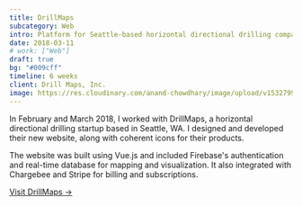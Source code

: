 ```yaml
---
title: DrillMaps
subcategory: Web
intro: Platform for Seattle-based horizontal directional drilling company built using Vue.js and integrated with Stripe and Firebase.
date: 2018-03-11
# work: ["Web"]
draft: true
bg: "#009cff"
timeline: 6 weeks
client: Drill Maps, Inc.
image: https://res.cloudinary.com/anand-chowdhary/image/upload/v1532799273/portfolio/drillmaps_2x.png
---
```


In February and March 2018, I worked with DrillMaps, a horizontal directional drilling startup based in Seattle, WA. I designed and developed their new website, along with coherent icons for their products.

The website was built using Vue.js and included Firebase's authentication and real-time database for mapping and visualization. It also integrated with Chargebee and Stripe for billing and subscriptions.

[Visit DrillMaps &rarr;](https://www.drillmaps.com)

<div class="image"><img alt="" src="https://res.cloudinary.com/anand-chowdhary/image/upload/v1534759835/projects/drillmaps/1.png"></div>